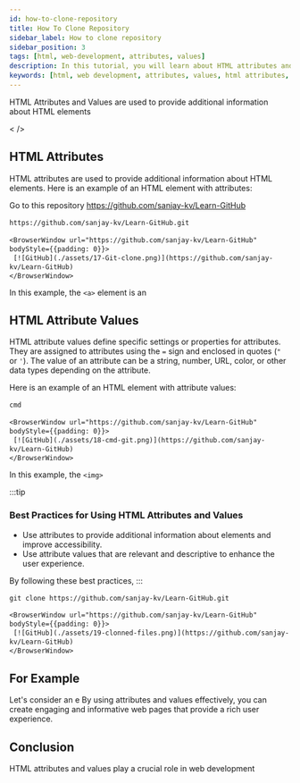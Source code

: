 ```yaml
---
id: how-to-clone-repository
title: How To Clone Repository
sidebar_label: How to clone repository
sidebar_position: 3
tags: [html, web-development, attributes, values]
description: In this tutorial, you will learn about HTML attributes and values. HTML attributes provide additional information about elements, and values define the specific settings or properties of the attributes.
keywords: [html, web development, attributes, values, html attributes, html values, html tutorial, html basics, web design, web pages, websites, html structure, html attributes tutorial, html values tutorial, html in 2024]
---
```


HTML Attributes and Values are used to provide additional information about HTML elements

< />

## HTML Attributes

HTML attributes are used to provide additional information about HTML elements. 
Here is an example of an HTML element with attributes:

Go to this repository https://github.com/sanjay-kv/Learn-GitHub
```html title="CLone the repository"
https://github.com/sanjay-kv/Learn-GitHub.git
```

    <BrowserWindow url="https://github.com/sanjay-kv/Learn-GitHub" bodyStyle={{padding: 0}}>    
     [![GitHub](./assets/17-Git-clone.png)](https://github.com/sanjay-kv/Learn-GitHub)
    </BrowserWindow>


In this example, the `<a>` element is an 

## HTML Attribute Values

HTML attribute values define specific settings or properties for attributes. They are assigned to attributes using the `=` sign and enclosed in quotes (`"` or `'`). The value of an attribute can be a string, number, URL, color, or other data types depending on the attribute.

Here is an example of an HTML element with attribute values:

```html title="index.html"
cmd
```

    <BrowserWindow url="https://github.com/sanjay-kv/Learn-GitHub" bodyStyle={{padding: 0}}>    
     [![GitHub](./assets/18-cmd-git.png)](https://github.com/sanjay-kv/Learn-GitHub)
    </BrowserWindow>


In this example, the `<img>`

:::tip
### Best Practices for Using HTML Attributes and Values

- Use attributes to provide additional information about elements and improve accessibility.
- Use attribute values that are relevant and descriptive to enhance the user experience.


By following these best practices, 
:::

```html title="index.html"
git clone https://github.com/sanjay-kv/Learn-GitHub.git
```

    <BrowserWindow url="https://github.com/sanjay-kv/Learn-GitHub" bodyStyle={{padding: 0}}>    
     [![GitHub](./assets/19-clonned-files.png)](https://github.com/sanjay-kv/Learn-GitHub)
    </BrowserWindow>


## For Example

Let's consider an e
By using attributes and values effectively, you can create engaging and informative web pages that provide a rich user experience.

## Conclusion

HTML attributes and values play a crucial role in web development 